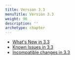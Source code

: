 ```yaml
---
title: Version 3.3
menuTitle: Version 3.3
weight: 96
description: ''
archetype: chapter
---
```

- [What's New in 3.3](whats-new-in-3-3.md)
- [Known Issues in 3.3](known-issues-in-3-3.md)
- [Incompatible changes in 3.3](incompatible-changes-in-3-3.md)
